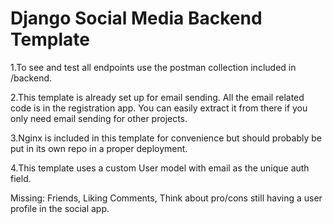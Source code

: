 # Django Social Media Backend Template
1.To see and test all endpoints use the postman collection included in /backend.

2.This template is already set up for email sending. All the email related code is in the registration app.
You can easily extract it from there if you only need email sending for other projects.

3.Nginx is included in this template for convenience  but should probably be put in its own repo in a proper deployment.

4.This template uses a custom User model with email as the unique auth field.

Missing:
Friends,
Liking Comments,
Think about pro/cons still having a user profile in the social app.

